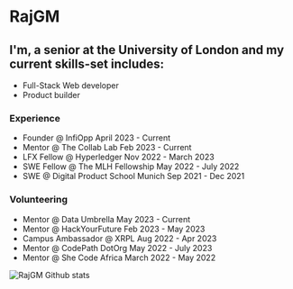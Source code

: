 # RajGM

## I'm, a senior at the University of London and my current skills-set includes: 
- Full-Stack Web developer
- Product builder

### Experience
- Founder @ InfiOpp April 2023 - Current
- Mentor @ The Collab Lab Feb 2023 - Current
- LFX Fellow @ Hyperledger Nov 2022 - March 2023
- SWE Fellow @ The MLH Fellowship May 2022 - July 2022
- SWE @ Digital Product School Munich Sep 2021 - Dec 2021

### Volunteering
- Mentor @ Data Umbrella May 2023 - Current
- Mentor @ HackYourFuture Feb 2023 - May 2023
- Campus Ambassador @ XRPL Aug 2022 - Apr 2023
- Mentor @ CodePath DotOrg May 2022 - July 2023
- Mentor @ She Code Africa March 2022 - May 2022

![RajGM Github stats](https://github-readme-stats.vercel.app/api?username=RajGM)
